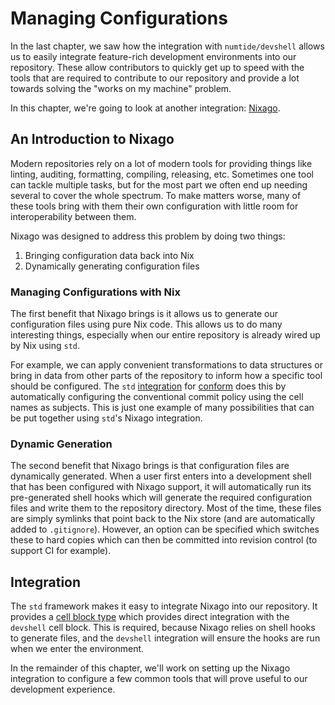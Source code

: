 # Managing Configurations

In the last chapter, we saw how the integration with `numtide/devshell` allows
us to easily integrate feature-rich development environments into our
repository. These allow contributors to quickly get up to speed with the tools
that are required to contribute to our repository and provide a lot towards
solving the "works on my machine" problem.

In this chapter, we're going to look at another integration: [Nixago].

## An Introduction to Nixago

Modern repositories rely on a lot of modern tools for providing things like
linting, auditing, formatting, compiling, releasing, etc. Sometimes one tool can
tackle multiple tasks, but for the most part we often end up needing several to
cover the whole spectrum. To make matters worse, many of these tools bring with
them their own configuration with little room for interoperability between them.

Nixago was designed to address this problem by doing two things:

1. Bringing configuration data back into Nix
2. Dynamically generating configuration files

### Managing Configurations with Nix

The first benefit that Nixago brings is it allows us to generate our
configuration files using pure Nix code. This allows us to do many interesting
things, especially when our entire repository is already wired up by Nix using
`std`.

For example, we can apply convenient transformations to data structures or bring
in data from other parts of the repository to inform how a specific tool should
be configured. The `std` [integration][conform-integration] for [conform] does
this by automatically configuring the conventional commit policy using the cell
names as subjects. This is just one example of many possibilities that can be
put together using `std`'s Nixago integration.

### Dynamic Generation

The second benefit that Nixago brings is that configuration files are
dynamically generated. When a user first enters into a development shell that
has been configured with Nixago support, it will automatically run its
pre-generated shell hooks which will generate the required configuration files
and write them to the repository directory. Most of the time, these files are
simply symlinks that point back to the Nix store (and are automatically added to
`.gitignore`). However, an option can be specified which switches these to hard
copies which can then be committed into revision control (to support CI for
example).

## Integration

The `std` framework makes it easy to integrate Nixago into our repository. It
provides a [cell block type][nixago-block] which provides direct integration
with the `devshell` cell block. This is required, because Nixago relies on shell
hooks to generate files, and the `devshell` integration will ensure the hooks
are run when we enter the environment.

In the remainder of this chapter, we'll work on setting up the Nixago
integration to configure a few common tools that will prove useful to our
development experience.

[conform]: https://github.com/siderolabs/conform
[conform-integration]:
  https://github.com/divnix/std/blob/main/cells/std/nixago/conform.nix
[nixago]: https://github.com/nix-community/nixago
[nixago-block]:
  https://github.com/divnix/std/blob/main/src/blocktypes/nixago.nix
